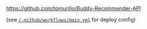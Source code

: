 https://github.com/tomurillo/Buddy-Recommender-API


(see [`/.github/workflows/main.yml`](https://github.com/tomurillo/Buddy-Recommender-API/blob/main/.github/workflows/main.yml) for deploy config)